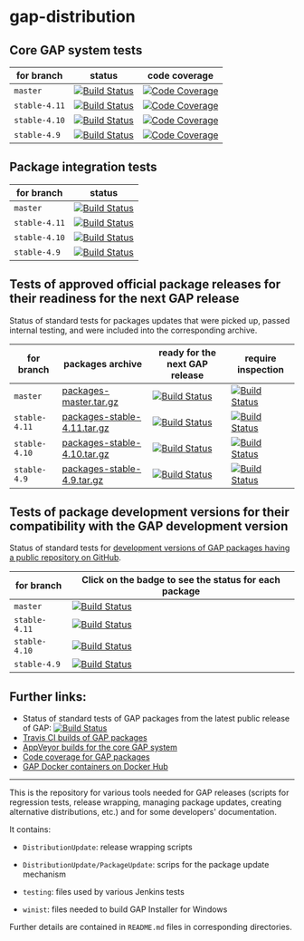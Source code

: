 # gap-distribution

## Core GAP system tests

| for branch | status | code coverage |
|------------|--------|---------------|
| `master`   | [![Build Status](https://travis-ci.org/gap-system/gap.svg?branch=master)](https://travis-ci.org/gap-system/gap) | [![Code Coverage](https://codecov.io/github/gap-system/gap/coverage.svg)](https://codecov.io/gh/gap-system/gap) |
| `stable-4.11` | [![Build Status](https://travis-ci.org/gap-system/gap.svg?branch=stable-4.11)](https://travis-ci.org/gap-system/gap) | [![Code Coverage](https://codecov.io/gh/gap-system/gap/branch/stable-4.11/graphs/badge.svg)](https://codecov.io/gh/gap-system/gap/branch/stable-4.11) |
| `stable-4.10` | [![Build Status](https://travis-ci.org/gap-system/gap.svg?branch=stable-4.10)](https://travis-ci.org/gap-system/gap) | [![Code Coverage](https://codecov.io/gh/gap-system/gap/branch/stable-4.10/graphs/badge.svg)](https://codecov.io/gh/gap-system/gap/branch/stable-4.10) |
| `stable-4.9`  | [![Build Status](https://travis-ci.org/gap-system/gap.svg?branch=stable-4.9)](https://travis-ci.org/gap-system/gap) | [![Code Coverage](https://codecov.io/gh/gap-system/gap/branch/stable-4.9/graphs/badge.svg)](https://codecov.io/gh/gap-system/gap/branch/stable-4.9) |

## Package integration tests

| for branch | status |
|------------|--------|
| `master`  | [![Build Status](https://travis-ci.org/gap-infra/gap-docker-master-testsuite.svg?branch=master)](https://travis-ci.org/gap-infra/gap-docker-master-testsuite) |
| `stable-4.11` | [![Build Status](https://travis-ci.org/gap-infra/gap-docker-stable-4.11-testsuite.svg?branch=master)](https://travis-ci.org/gap-infra/gap-docker-stable-4.11-testsuite) |
| `stable-4.10` | [![Build Status](https://travis-ci.org/gap-infra/gap-docker-stable-4.10-testsuite.svg?branch=master)](https://travis-ci.org/gap-infra/gap-docker-stable-4.10-testsuite) |
| `stable-4.9` | [![Build Status](https://travis-ci.org/gap-infra/gap-docker-stable-4.9-testsuite.svg?branch=master)](https://travis-ci.org/gap-infra/gap-docker-stable-4.9-testsuite) |

## Tests of approved official package releases for their readiness for the next GAP release

Status of standard tests for packages updates that were picked up, passed internal testing, and were included into the corresponding archive.

| for branch | packages archive | ready for the next GAP release | require inspection |
|------------|-----------------------------------|---------------|---------------------|
| `master` | [packages-master.tar.gz](https://www.gap-system.org/pub/gap/gap4pkgs/packages-master.tar.gz) | [![Build Status](https://travis-ci.org/gap-infra/gap-docker-pkg-tests-master.svg?branch=master)](https://travis-ci.org/gap-infra/gap-docker-pkg-tests-master) | [![Build Status](https://travis-ci.org/gap-infra/gap-docker-pkg-tests-master-staging.svg?branch=master)](https://travis-ci.org/gap-infra/gap-docker-pkg-tests-master-staging) |
| `stable-4.11` | [packages-stable-4.11.tar.gz](https://www.gap-system.org/pub/gap/gap4pkgs/packages-stable-4.11.tar.gz) | [![Build Status](https://travis-ci.org/gap-infra/gap-docker-pkg-tests-stable-4.11.svg?branch=master)](https://travis-ci.org/gap-infra/gap-docker-pkg-tests-stable-4.11) | [![Build Status](https://travis-ci.org/gap-infra/gap-docker-pkg-tests-stable-4.11-staging.svg?branch=master)](https://travis-ci.org/gap-infra/gap-docker-pkg-tests-stable-4.11-staging) |
| `stable-4.10` | [packages-stable-4.10.tar.gz](https://www.gap-system.org/pub/gap/gap4pkgs/packages-stable-4.10.tar.gz) | [![Build Status](https://travis-ci.org/gap-infra/gap-docker-pkg-tests-stable-4.10.svg?branch=master)](https://travis-ci.org/gap-infra/gap-docker-pkg-tests-stable-4.10) | [![Build Status](https://travis-ci.org/gap-infra/gap-docker-pkg-tests-stable-4.10-staging.svg?branch=master)](https://travis-ci.org/gap-infra/gap-docker-pkg-tests-stable-4.10-staging) |
| `stable-4.9` | [packages-stable-4.9.tar.gz](https://www.gap-system.org/pub/gap/gap4pkgs/packages-stable-4.9.tar.gz) | [![Build Status](https://travis-ci.org/gap-infra/gap-docker-pkg-tests-stable-4.9.svg?branch=master)](https://travis-ci.org/gap-infra/gap-docker-pkg-tests-stable-4.9) | [![Build Status](https://travis-ci.org/gap-infra/gap-docker-pkg-tests-stable-4.9-staging.svg?branch=master)](https://travis-ci.org/gap-infra/gap-docker-pkg-tests-stable-4.9-staging) |

## Tests of package development versions for their compatibility with the GAP development version

Status of standard tests for [development versions of GAP packages having a public repository on GitHub](https://gap-packages.github.io/). 

| for branch | Click on the badge to see the status for each package |
|------------|-------------------------------------------------------|
| `master` | [![Build Status](https://travis-ci.org/gap-infra/gap-docker-pkg-tests-master-devel.svg?branch=master)](https://travis-ci.org/gap-infra/gap-docker-pkg-tests-master-devel) |
| `stable-4.11` | [![Build Status](https://travis-ci.org/gap-infra/gap-docker-pkg-tests-stable-4.11-devel.svg?branch=master)](https://travis-ci.org/gap-infra/gap-docker-pkg-tests-stable-4.11-devel) |
| `stable-4.10` | [![Build Status](https://travis-ci.org/gap-infra/gap-docker-pkg-tests-stable-4.10-devel.svg?branch=master)](https://travis-ci.org/gap-infra/gap-docker-pkg-tests-stable-4.10-devel) |
| `stable-4.9` | [![Build Status](https://travis-ci.org/gap-infra/gap-docker-pkg-tests-stable-4.9-devel.svg?branch=master)](https://travis-ci.org/gap-infra/gap-docker-pkg-tests-stable-4.9-devel) |

## Further links:
* Status of standard tests of GAP packages from the latest public release of GAP: [![Build Status](https://travis-ci.org/gap-infra/gap-docker-pkg-tests.svg?branch=master)](https://travis-ci.org/gap-infra/gap-docker-pkg-tests)
* [Travis CI builds of GAP packages](https://travis-ci.org/gap-packages/)
* [AppVeyor builds for the core GAP system](https://ci.appveyor.com/project/gap-system/gap)
* [Code coverage for GAP packages](https://codecov.io/gh/gap-packages/)
* [GAP Docker containers on Docker Hub](https://hub.docker.com/r/gapsystem/)

---

This is the repository for various tools needed for GAP releases
(scripts for regression tests, release wrapping, managing package
updates, creating alternative distributions, etc.) and for some
developers' documentation.

It contains:

* `DistributionUpdate`: release wrapping scripts

* `DistributionUpdate/PackageUpdate`: scrips for the package update mechanism

* `testing`: files used by various Jenkins tests

* `winist`: files needed to build GAP Installer for Windows

Further details are contained in `README.md` files in corresponding directories.
